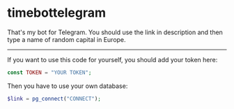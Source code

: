 # timebottelegram
That's my bot for Telegram.
You should use the link in description and then type a name of random capital in Europe. 
____
If you want to use this code for yourself, you should add your token here: 
```php
const TOKEN = "YOUR TOKEN";
```
Then you have to use your own database:
```php
$link = pg_connect("CONNECT");
```
